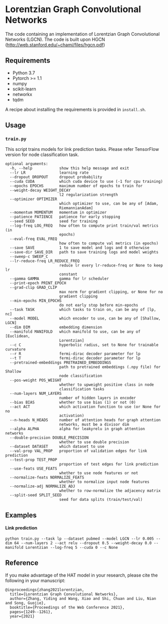 Lorentzian Graph Convolutional Networks
==================================================

The code containing an implementation of Lorentzian Graph Convolutional Networks (LGCN). The code is built upon HGCN (http://web.stanford.edu/~chami/files/hgcn.pdf)

## Requirements

- Python 3.7
- Pytorch >= 1.1
- numpy
- scikit-learn
- networkx
- tqdm

A recipe about installing the requirements is provided in `install.sh`.

## Usage

### ```train.py```

This script trains models for link prediction tasks. Please refer TensorFlow version for node classification task.

```
optional arguments:
  -h, --help            show this help message and exit
  --lr LR               learning rate
  --dropout DROPOUT     dropout probability
  --cuda CUDA           which cuda device to use (-1 for cpu training)
  --epochs EPOCHS       maximum number of epochs to train for
  --weight-decay WEIGHT_DECAY
                        l2 regularization strength
  --optimizer OPTIMIZER
                        which optimizer to use, can be any of [Adam,
                        RiemannianAdam]
  --momentum MOMENTUM   momentum in optimizer
  --patience PATIENCE   patience for early stopping
  --seed SEED           seed for training
  --log-freq LOG_FREQ   how often to compute print train/val metrics (in
                        epochs)
  --eval-freq EVAL_FREQ
                        how often to compute val metrics (in epochs)
  --save SAVE           1 to save model and logs and 0 otherwise
  --save-dir SAVE_DIR   path to save training logs and model weights 
  --sweep-c SWEEP_C
  --lr-reduce-freq LR_REDUCE_FREQ
                        reduce lr every lr-reduce-freq or None to keep lr
                        constant
  --gamma GAMMA         gamma for lr scheduler
  --print-epoch PRINT_EPOCH
  --grad-clip GRAD_CLIP
                        max norm for gradient clipping, or None for no
                        gradient clipping
  --min-epochs MIN_EPOCHS
                        do not early stop before min-epochs
  --task TASK           which tasks to train on, can be any of [lp, nc]
  --model MODEL         which encoder to use, can be any of [Shallow, LGCN]
  --dim DIM             embedding dimension
  --manifold MANIFOLD   which manifold to use, can be any of [Euclidean,
                        Lorentzian]
  --c C                 hyperbolic radius, set to None for trainable curvature
  --r R                 fermi-dirac decoder parameter for lp
  --t T                 fermi-dirac decoder parameter for lp
  --pretrained-embeddings PRETRAINED_EMBEDDINGS
                        path to pretrained embeddings (.npy file) for Shallow
                        node classification
  --pos-weight POS_WEIGHT
                        whether to upweight positive class in node
                        classification tasks
  --num-layers NUM_LAYERS
                        number of hidden layers in encoder
  --bias BIAS           whether to use bias (1) or not (0)
  --act ACT             which activation function to use (or None for no
                        activation)
  --n-heads N_HEADS     number of attention heads for graph attention
                        networks, must be a divisor dim
  --alpha ALPHA         alpha for leakyrelu in graph attention networks
  --double-precision DOUBLE_PRECISION
                        whether to use double precision
  --dataset DATASET     which dataset to use
  --val-prop VAL_PROP   proportion of validation edges for link prediction
  --test-prop TEST_PROP
                        proportion of test edges for link prediction
  --use-feats USE_FEATS
                        whether to use node features or not
  --normalize-feats NORMALIZE_FEATS
                        whether to normalize input node features
  --normalize-adj NORMALIZE_ADJ
                        whether to row-normalize the adjacency matrix
  --split-seed SPLIT_SEED
                        seed for data splits (train/test/val)
```

## Examples

#### Link prediction

```python train.py --task lp --dataset pubmed --model LGCN --lr 0.005 --dim 64 --num-layers 2 --act relu --dropout 0.5 --weight-decay 0.0 --manifold Lorentzian --log-freq 5 --cuda 0 --c None``` 

## Reference
If you make advantage of the HAT model in your research, please cite the following in your manuscript:
```
@inproceedings{zhang2021lorentzian,
  title={Lorentzian Graph Convolutional Networks},
  author={Zhang, Yiding and Wang, Xiao and Shi, Chuan and Liu, Nian and Song, Guojie},
  booktitle={Proceedings of the Web Conference 2021},
  pages={1249--1261},
  year={2021}
```
